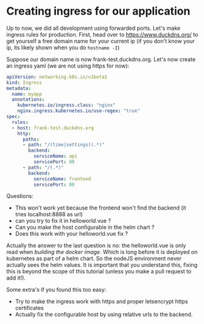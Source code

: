 # Creating ingress for our application

Up to now, we did all development using forwarded ports. Let's make ingress rules for production.
First, head over to https://www.duckdns.org/ to get yourself a free domain name for your current ip (if you don't know your ip, its likely shown when you do `hostname -I`)

Suppose our domain name is now frank-test.duckdns.org. Let's now create an ingress yaml (we are not using https for now):

```yaml
apiVersion: networking.k8s.io/v1beta1
kind: Ingress
metadata:
  name: myapp
  annotations:
    kubernetes.io/ingress.class: "nginx"
    nginx.ingress.kubernetes.io/use-regex: "true"
spec:
  rules:
  - host: frank-test.duckdns.org
    http:
      paths:
      - path: "/(time|settings)(.*)"
        backend:
          serviceName: api
          servicePort: 80
      - path: "/(.*)"
        backend:
          serviceName: frontend
          servicePort: 80
```

Questions:

* This won't work yet because the frontend won't find the backend (it tries localhost:8888 as url)
* can you try to fix it in helloworld.vue ?
* Can you make the host configurable in the helm chart ?
* Does this work with your helloworld.vue fix ?

Actually the answer to the last question is no: the helloworld.vue is only read when *building the docker image*. Which is long before it is deployed on kubernetes as part of a helm chart. So the nodeJS environment never actually sees the helm values. It is important that you understand this, fixing this is beyond the scope of this tutorial (unless you make a pull request to add it!).

Some extra's if you found this too easy:

* Try to make the ingress work with https and proper letsencrypt https certificates
* Actually fix the configurable host by using relative urls to the backend.
